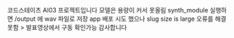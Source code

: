 코드스테이츠 AI03 프로젝트입니다 
모델은 용량이 커서 못올림 
synth_module 실행하면 /output 에 wav 파일로 저장
app 배포 시도 했으나 slug size is large 오류를 해결 못함 > 발표영상에서 구동 확인가능
감사합니다
